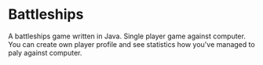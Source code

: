 # Battleships

A battleships game written in Java. Single player game against computer. You can create own player profile and see statistics how you've managed to paly against computer.
